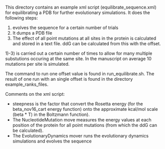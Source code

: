 This directory contains an example xml script (equilibrate_sequence.xml) for equilibrating a PDB for further evolutionary simulations. It does the following steps:

1) evolves the sequence for a certain number of trials
2) It dumps a PDB file
3) The effect of all point mutations at all sites in the protein is calculated and stored in a text file. ddG can be calculated from this with the offset.

1)-3) is carried out a certain number of times to allow for many multiple substutions occuring at the same site. In the manuscript on average 10 mutations per site is simulated.

The command to run one offset value is found in run_equilibrate.sh. The result of one run with an single offset is found in the directory example_ranks_files.

Comments on the xml script:

- steepness is the factor that convert the Rosetta energy (for the beta_nov16_cart energy function) onto the approximate kcal/mol scale (beta * T) in the Boltzmann function).  
- The NucleotideMutation move measures the energy values at each position of the protein for all point mutations (from which the ddG can be calculated).
- The EvolutionaryDynamics mover runs the evolutionary dynamics simulations and evolves the sequence
